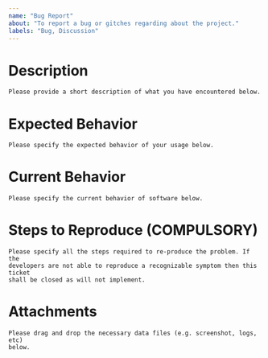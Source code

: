 ```yaml
---
name: "Bug Report"
about: "To report a bug or gitches regarding about the project."
labels: "Bug, Discussion"
---
```


# Description
```
Please provide a short description of what you have encountered below.
```



# Expected Behavior
```
Please specify the expected behavior of your usage below.
```




# Current Behavior
```
Please specify the current behavior of software below.
```




# Steps to Reproduce (COMPULSORY)
```
Please specify all the steps required to re-produce the problem. If the
developers are not able to reproduce a recognizable symptom then this ticket
shall be closed as will not implement.
```




# Attachments
```
Please drag and drop the necessary data files (e.g. screenshot, logs, etc)
below.
```
